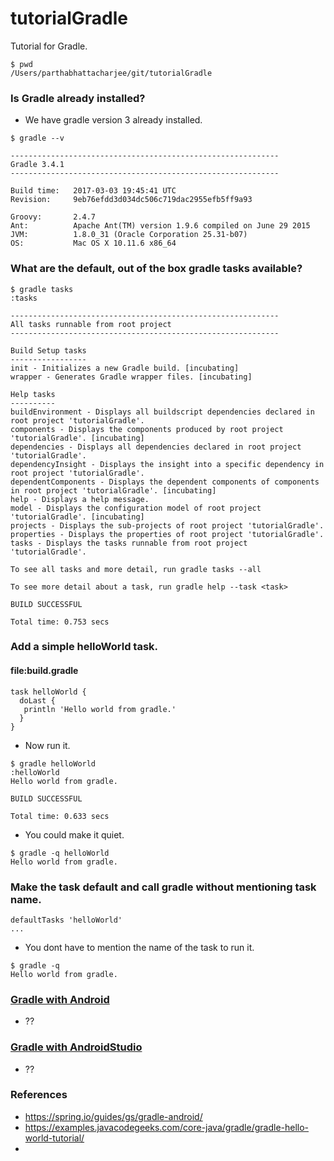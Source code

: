 # tutorialGradle

Tutorial for Gradle. 

```
$ pwd 
/Users/parthabhattacharjee/git/tutorialGradle
```

### Is Gradle already installed? 

  - We have gradle version 3 already installed. 

```
$ gradle --v

------------------------------------------------------------
Gradle 3.4.1
------------------------------------------------------------

Build time:   2017-03-03 19:45:41 UTC
Revision:     9eb76efdd3d034dc506c719dac2955efb5ff9a93

Groovy:       2.4.7
Ant:          Apache Ant(TM) version 1.9.6 compiled on June 29 2015
JVM:          1.8.0_31 (Oracle Corporation 25.31-b07)
OS:           Mac OS X 10.11.6 x86_64

```

### What are the default, out of the box gradle tasks available? 

```
$ gradle tasks 
:tasks

------------------------------------------------------------
All tasks runnable from root project
------------------------------------------------------------

Build Setup tasks
-----------------
init - Initializes a new Gradle build. [incubating]
wrapper - Generates Gradle wrapper files. [incubating]

Help tasks
----------
buildEnvironment - Displays all buildscript dependencies declared in root project 'tutorialGradle'.
components - Displays the components produced by root project 'tutorialGradle'. [incubating]
dependencies - Displays all dependencies declared in root project 'tutorialGradle'.
dependencyInsight - Displays the insight into a specific dependency in root project 'tutorialGradle'.
dependentComponents - Displays the dependent components of components in root project 'tutorialGradle'. [incubating]
help - Displays a help message.
model - Displays the configuration model of root project 'tutorialGradle'. [incubating]
projects - Displays the sub-projects of root project 'tutorialGradle'.
properties - Displays the properties of root project 'tutorialGradle'.
tasks - Displays the tasks runnable from root project 'tutorialGradle'.

To see all tasks and more detail, run gradle tasks --all

To see more detail about a task, run gradle help --task <task>

BUILD SUCCESSFUL

Total time: 0.753 secs
```

### Add a simple helloWorld task. 

#### file:build.gradle 

```
task helloWorld {
  doLast {
   println 'Hello world from gradle.'
  }
}
```
  - Now run it. 

```
$ gradle helloWorld
:helloWorld
Hello world from gradle.

BUILD SUCCESSFUL

Total time: 0.633 secs
```
  
  - You could make it quiet. 

```
$ gradle -q helloWorld 
Hello world from gradle.
```

### Make the task default and call gradle without mentioning task name. 

```
defaultTasks 'helloWorld'
...
```

  - You dont have to mention the name of the task to run it. 

```
$ gradle -q 
Hello world from gradle.
```


### [Gradle with Android](http://www.vogella.com/tutorials/AndroidBuild/article.html)

  - ??

### [Gradle with AndroidStudio](https://developer.android.com/studio/build/build-variants.html)

  - ?? 

### References 

  - https://spring.io/guides/gs/gradle-android/
  - https://examples.javacodegeeks.com/core-java/gradle/gradle-hello-world-tutorial/
  - 
